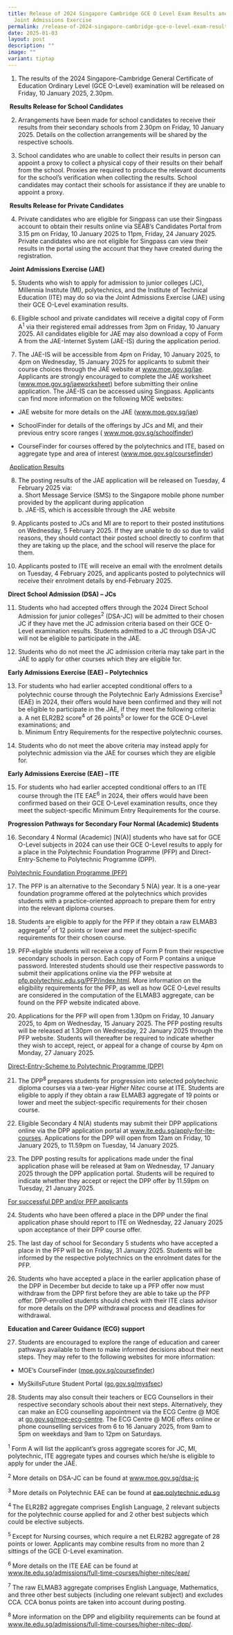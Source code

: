```yaml
---
title: Release of 2024 Singapore Cambridge GCE O Level Exam Results and 2025
  Joint Admissions Exercise
permalink: /release-of-2024-singapore-cambridge-gce-o-level-exam-results-and-2025-joint-admissions-exercise/
date: 2025-01-03
layout: post
description: ""
image: ""
variant: tiptap
---
```

<ol data-tight="true" class="tight">
<li>
<p>The results of the 2024 Singapore-Cambridge General Certificate of Education
Ordinary Level (GCE O-Level) examination will be released on Friday, 10
January 2025, 2.30pm.</p>
</li>
</ol>
<p>&nbsp;<strong>Results Release for School Candidates</strong>
</p>
<ol start="2" data-tight="true" class="tight">
<li>
<p>Arrangements have been made for school candidates to receive their results
from their secondary schools from 2.30pm on Friday, 10 January 2025. Details
on the collection arrangements will be shared by the respective schools.</p>
<p></p>
</li>
<li>
<p>School candidates who are unable to collect their results in person can
appoint a proxy to collect a physical copy of their results on their behalf
from the school. Proxies are required to produce the relevant documents
for the school’s verification when collecting the results. School candidates
may contact their schools for assistance if they are unable to appoint
a proxy.</p>
</li>
</ol>
<p>&nbsp;<strong>Results Release for Private Candidates</strong>
</p>
<ol start="4" data-tight="true" class="tight">
<li>
<p>Private candidates who are eligible for Singpass can use their Singpass
account to obtain their results online via SEAB’s Candidates Portal from
3.15 pm on Friday, 10 January 2025 to 11pm, Friday, 24 January 2025. Private
candidates who are not eligible for Singpass can view their results in
the portal using the account that they have created during the registration.</p>
</li>
</ol>
<p>&nbsp;<strong>Joint Admissions Exercise (JAE)</strong>
</p>
<ol start="5" data-tight="true" class="tight">
<li>
<p>Students who wish to apply for admission to junior colleges (JC), Millennia
Institute (MI), polytechnics, and the Institute of Technical Education
(ITE) may do so via the Joint Admissions Exercise (JAE) using their GCE
O-Level examination results.</p>
<p></p>
</li>
<li>
<p>Eligible school and private candidates will receive a digital copy of
Form A<sup>1</sup> via their registered email addresses from 3pm on Friday,
10 January 2025. All candidates eligible for JAE may also download a copy
of Form A from the JAE-Internet System (JAE-IS) during the application
period.</p>
<p></p>
</li>
<li>
<p>The JAE-IS will be accessible from 4pm on Friday, 10 January 2025, to
4pm on Wednesday, 15 January 2025 for applicants to submit their course
choices through the JAE website at <a href="www.moe.gov.sg/jae" rel="noopener nofollow" target="_blank">www.moe.gov.sg/jae</a>. Applicants are strongly
encouraged to complete the JAE worksheet (<a href="www.moe.gov.sg/jaeworksheet" rel="noopener nofollow" target="_blank">www.moe.gov.sg/jaeworksheet</a>) before
submitting their online application. The JAE-IS can be accessed using Singpass.
Applicants can find more information on the following MOE websites:</p>
</li>
</ol>
<ul data-tight="true" class="tight">
<li>
<p>JAE website for more details on the JAE (<a href="www.moe.gov.sg/jae" rel="noopener nofollow" target="_blank">www.moe.gov.sg/jae</a>)</p>
</li>
<li>
<p>SchoolFinder for details of the offerings by JCs and MI, and their previous
entry score ranges ( <a href="www.moe.gov.sg/schoolfinder" rel="noopener nofollow" target="_blank">www.moe.gov.sg/schoolfinder</a>)</p>
</li>
<li>
<p>CourseFinder for courses offered by the polytechnics and ITE, based on
aggregate type and area of interest (<a href="www.moe.gov.sg/coursefinder" rel="noopener nofollow" target="_blank">www.moe.gov.sg/coursefinder</a>)</p>
</li>
</ul>
<p>&nbsp;<u>Application Results</u>
</p>
<ol start="8" data-tight="true" class="tight">
<li>
<p>The posting results of the JAE application will be released on Tuesday,
4 February 2025 via:
<br>a. Short Message Service (SMS) to the Singapore mobile phone number provided
by the applicant during application
<br>b. JAE-IS, which is accessible through the JAE website</p>
</li>
</ol>
<ol start="9" data-tight="true" class="tight">
<li>
<p>Applicants posted to JCs and MI are to report to their posted institutions
on Wednesday, 5 February 2025. If they are unable to do so due to valid
reasons, they should contact their posted school directly to confirm that
they are taking up the place, and the school will reserve the place for
them.</p>
<p></p>
</li>
<li>
<p>Applicants posted to ITE will receive an email with the enrolment details
on Tuesday, 4 February 2025, and applicants posted to polytechnics will
receive their enrolment details by end-February 2025.</p>
<p></p>
</li>
</ol>
<p><strong>Direct School Admission (DSA) – JCs</strong>
</p>
<ol start="11" data-tight="true" class="tight">
<li>
<p>Students who had accepted offers through the 2024 Direct School Admission
for junior colleges<sup>2</sup> (DSA-JC) will be admitted to their chosen
JC if they have met the JC admission criteria based on their GCE O-Level
examination results. Students admitted to a JC through DSA-JC will not
be eligible to participate in the JAE.</p>
<p></p>
</li>
<li>
<p>Students who do not meet the JC admission criteria may take part in the
JAE to apply for other courses which they are eligible for.</p>
<p></p>
</li>
</ol>
<p><strong>Early Admissions Exercise (EAE) – Polytechnics</strong>
</p>
<ol start="13" data-tight="true" class="tight">
<li>
<p>For students who had earlier accepted conditional offers to a polytechnic
course through the Polytechnic Early Admissions Exercise<sup>3</sup> (EAE)
in 2024, their offers would have been confirmed and they will not be eligible
to participate in the JAE, if they meet the following criteria:
<br>a. A net ELR2B2 score<sup>4</sup> of 26 points<sup>5 </sup>or lower for
the GCE O-Level examinations; and
<br>b. Minimum Entry Requirements for the respective polytechnic courses.
<br>
</p>
</li>
<li>
<p>Students who do not meet the above criteria may instead apply for polytechnic
admission via the JAE for courses which they are eligible for.</p>
<p></p>
</li>
</ol>
<p><strong>Early Admissions Exercise (EAE) – ITE</strong>
</p>
<ol start="15" data-tight="true" class="tight">
<li>
<p>For students who had earlier accepted conditional offers to an ITE course
through the ITE EAE<sup>6</sup> in 2024, their offers would have been confirmed
based on their GCE O-Level examination results, once they meet the subject-specific
Minimum Entry Requirements for the course.</p>
<p></p>
</li>
</ol>
<p><strong>Progression Pathways for Secondary Four Normal (Academic) Students</strong>
</p>
<ol start="16" data-tight="true" class="tight">
<li>
<p>Secondary 4 Normal (Academic) [N(A)] students who have sat for GCE O-Level
subjects in 2024 can use their GCE O-Level results to apply for a place
in the Polytechnic Foundation Programme (PFP) and Direct-Entry-Scheme to
Polytechnic Programme (DPP).</p>
<p></p>
</li>
</ol>
<p><u>Polytechnic Foundation Programme (PFP)</u>
</p>
<ol start="17" data-tight="true" class="tight">
<li>
<p>The PFP is an alternative to the Secondary 5 N(A) year. It is a one-year
foundation programme offered at the polytechnics which provides students
with a practice-oriented approach to prepare them for entry into the relevant
diploma courses.</p>
<p></p>
</li>
<li>
<p>Students are eligible to apply for the PFP if they obtain a raw ELMAB3
aggregate<sup>7</sup> of 12 points or lower and meet the subject-specific
requirements for their chosen course.</p>
<p></p>
</li>
<li>
<p>PFP-eligible students will receive a copy of Form&nbsp;P from their respective
secondary schools in person. Each copy of Form P contains a unique password.
Interested students should use their respective passwords to submit their
applications online via the PFP website at <a href="pfp.polytechnic.edu.sg/PFP/index.html" rel="noopener nofollow" target="_blank">pfp.polytechnic.edu.sg/PFP/index.html</a>.
More information on the eligibility requirements for the PFP, as well as
how GCE O-Level results are considered in the computation of the ELMAB3
aggregate, can be found on the PFP website indicated above.</p>
<p></p>
</li>
<li>
<p>Applications for the PFP will open from 1.30pm on Friday, 10 January 2025,
to 4pm on Wednesday, 15 January 2025. The PFP posting results will be released
at 1.30pm on Wednesday, 22 January 2025 through the PFP website. Students
will thereafter be required to indicate whether they wish to accept, reject,
or appeal for a change of course by 4pm on Monday, 27 January 2025.</p>
<p></p>
</li>
</ol>
<p><u>Direct-Entry-Scheme to Polytechnic Programme (DPP)</u>
</p>
<ol start="21" data-tight="true" class="tight">
<li>
<p>The DPP<sup>8 </sup>prepares students for progression into selected polytechnic
diploma courses via a two-year <em>Higher Nitec </em>course at ITE. Students
are eligible to apply if they obtain a raw ELMAB3 aggregate of 19 points
or lower and meet the subject-specific requirements for their chosen course.
<br>
</p>
</li>
<li>
<p>Eligible Secondary 4 N(A) students may submit their DPP applications online
via the DPP application portal at <a href="www.ite.edu.sg/apply-for-ite-courses" rel="noopener nofollow" target="_blank">www.ite.edu.sg/apply-for-ite-courses</a>.
Applications for the DPP will open from 12am on Friday, 10 January 2025,
to 11.59pm on Tuesday, 14 January 2025.
<br>
</p>
</li>
<li>
<p>The DPP posting results for applications made under the final application
phase will be released at 9am on Wednesday, 17 January 2025 through the
DPP application portal. Students will be required to indicate whether they
accept or reject the DPP offer by 11.59pm on Tuesday, 21 January 2025.</p>
</li>
</ol>
<p><u>For successful DPP and/or PFP applicants</u>
</p>
<ol start="24" data-tight="true" class="tight">
<li>
<p>Students who have been offered a place in the DPP under the final application
phase should report to ITE on Wednesday, 22 January 2025 upon acceptance
of their DPP course offer.</p>
<p></p>
</li>
<li>
<p>The last day of school for Secondary 5 students who have accepted a place
in the PFP will be on Friday, 31 January 2025. Students will be informed
by the respective polytechnics on the enrolment dates for the PFP.</p>
<p></p>
</li>
<li>
<p>Students who have accepted a place in the earlier application phase of
the DPP in December but decide to take up a PFP offer now must withdraw
from the DPP first before they are able to take up the PFP offer. DPP-enrolled
students should check with their ITE class advisor for more details on
the DPP withdrawal process and deadlines for withdrawal.</p>
<p></p>
</li>
</ol>
<p><strong>Education and Career Guidance (ECG) support</strong>
</p>
<ol start="27" data-tight="true" class="tight">
<li>
<p>Students are encouraged to explore the range of education and career pathways
available to them to make informed decisions about their next steps. They
may refer to the following websites for more information:</p>
</li>
</ol>
<ul data-tight="true" class="tight">
<li>
<p>MOE’s CourseFinder (<a href="moe.gov.sg/coursefinder" rel="noopener nofollow" target="_blank">moe.gov.sg/coursefinder</a>)</p>
</li>
<li>
<p>MySkillsFuture Student Portal (<a href="go.gov.sg/mysfsec" rel="noopener nofollow" target="_blank">go.gov.sg/mysfsec</a>)</p>
</li>
</ul>
<ol start="28" data-tight="true" class="tight">
<li>
<p>Students may also consult their teachers or ECG Counsellors in their respective
secondary schools about their next steps. Alternatively, they can make
an ECG counselling appointment via the ECG Centre @ MOE at <a href="go.gov.sg/moe-ecg-centre" rel="noopener nofollow" target="_blank">go.gov.sg/moe-ecg-centre</a>.
The ECG Centre @ MOE offers online or phone counselling services from 6
to 16 January 2025, from 9am to 5pm on weekdays and 9am to 12pm on Saturdays.</p>
</li>
</ol>
<p></p>
<p><sup>1</sup> Form&nbsp;A will list the applicant’s gross aggregate scores
for JC, MI, polytechnic, ITE aggregate types and courses which he/she is
eligible to apply for under the JAE.</p>
<p><sup>2</sup> More details on DSA-JC can be found at <a href="www.moe.gov.sg/dsa-jc" rel="noopener nofollow" target="_blank">www.moe.gov.sg/dsa-jc</a>
</p>
<p><sup>3 </sup>More details on Polytechnic EAE can be found at <a href="eae.polytechnic.edu.sg" rel="noopener nofollow" target="_blank">eae.polytechnic.edu.sg</a>
</p>
<p><sup>4 </sup>The ELR2B2 aggregate comprises English Language, 2 relevant
subjects for the polytechnic course applied for and 2 other best subjects
which could be elective subjects.</p>
<p><sup>5 </sup>Except for Nursing courses, which require a net ELR2B2 aggregate
of 28 points or lower. Applicants may combine results from no more than
2 sittings of the GCE O-Level examination.</p>
<p><sup>6 </sup>More details on the ITE EAE can be found at <a href="www.ite.edu.sg/admissions/full-time-courses/higher-nitec/eae/" rel="noopener nofollow" target="_blank">www.ite.edu.sg/admissions/full-time-courses/higher-nitec/eae/</a>
</p>
<p><sup>7</sup> The raw ELMAB3 aggregate comprises English Language, Mathematics,
and three other best subjects (including one relevant subject) and excludes
CCA. CCA bonus points are taken into account during posting.</p>
<p><sup>8 </sup>More information on the DPP and eligibility requirements
can be found at <a href="www.ite.edu.sg/admissions/full-time-courses/higher-nitec-dpp/" rel="noopener nofollow" target="_blank">www.ite.edu.sg/admissions/full-time-courses/higher-nitec-dpp/</a>.</p>